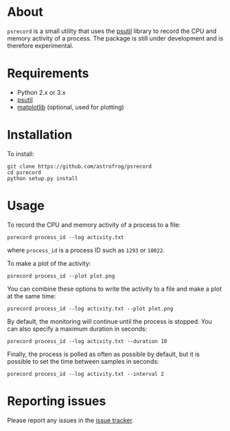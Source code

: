 About
=====

``psrecord`` is a small utility that uses the
[psutil](https://code.google.com/p/psutil/) library to record the CPU and
memory activity of a process. The package is still under development and is
therefore experimental.

Requirements
============

* Python 2.x or 3.x
* [psutil](https://code.google.com/p/psutil/)
* [matplotlib](http://www.matplotlib.org) (optional, used for plotting)

Installation
============

To install:

    git clone https://github.com/astrofrog/psrecord
    cd psrecord
    python setup.py install

Usage
=====

To record the CPU and memory activity of a process to a file:

    psrecord process_id --log activity.txt

where ``process_id`` is a process ID such as ``1293`` or ``10022``.

To make a plot of the activity:

    psrecord process_id --plot plot.png

You can combine these options to write the activity to a file and make a plot
at the same time:

    psrecord process_id --log activity.txt --plot plot.png

By default, the monitoring will continue until the process is stopped. You can
also specify a maximum duration in seconds:

    psrecord process_id --log activity.txt --duration 10

Finally, the process is polled as often as possible by default, but it is
possible to set the time between samples in seconds:

    psrecord process_id --log activity.txt --interval 2

Reporting issues
================

Please report any issues in the
[issue tracker](https://github.com/astrofrog/psrecord/issues).

